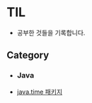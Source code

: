 # TIL
- 공부한 것들을 기록합니다.


## Category
- ### Java
- [java.time 패키지](https://github.com/Woomin-Wang/TIL/blob/main/Java/java.time.md)

